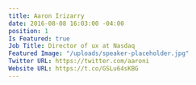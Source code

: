 ```yaml
---
title: Aaron Irizarry
date: 2016-08-08 16:03:00 -04:00
position: 1
Is Featured: true
Job Title: Director of ux at Nasdaq
Featured Image: "/uploads/speaker-placeholder.jpg"
Twitter URL: https://twitter.com/aaroni
Website URL: https://t.co/GSLu64sKBG
---
```


